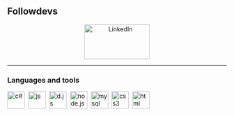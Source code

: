 ## Followdevs

<div id="socials" align="center">
  <a href="https://discordapp.com/users/335154369706328065">
    <img src="https://1000logos.net/wp-content/uploads/2021/06/Discord-logo.png" width="150" height="80" alt="LinkedIn"/>
  </a>
</div>

---

### Languages and tools

<img src="https://cdn.jsdelivr.net/gh/devicons/devicon@latest/icons/csharp/csharp-original.svg" title="c#" width="40" height="40"/>&nbsp;
<img src="https://cdn.jsdelivr.net/gh/devicons/devicon/icons/javascript/javascript-original.svg" title="js" width="40" height="40"/>&nbsp;
<img src="https://cdn.jsdelivr.net/gh/devicons/devicon@latest/icons/discordjs/discordjs-original.svg" title="d.js" width="40" height="40"/>&nbsp;
<img src="https://cdn.jsdelivr.net/gh/devicons/devicon@latest/icons/nodejs/nodejs-original.svg" title="node.js" width="40" height="40"/>&nbsp;
<img src="https://cdn.jsdelivr.net/gh/devicons/devicon@latest/icons/mysql/mysql-original-wordmark.svg" title="mysql" width="40" height="40"/>&nbsp;
<img src="https://cdn.jsdelivr.net/gh/devicons/devicon@latest/icons/css3/css3-original.svg" title="css3" width="40" height="40"/>&nbsp;
<img src="https://cdn.jsdelivr.net/gh/devicons/devicon@latest/icons/html5/html5-original.svg" title="html" width="40" height="40"/>&nbsp;
          
